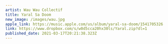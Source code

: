 ```yaml
---
artist: Wau Wau Collectif
title: Yaral Sa Doom
new_image: /images/wau.jpg
apple_link: https://music.apple.com/us/album/yaral-sa-doom/1541705326
link: https://www.dropbox.com/s/w0d5cca20hx30ls/Yaral.zip?dl=1
published_date: 2021-03-17T20:21:38.323Z
---
```

